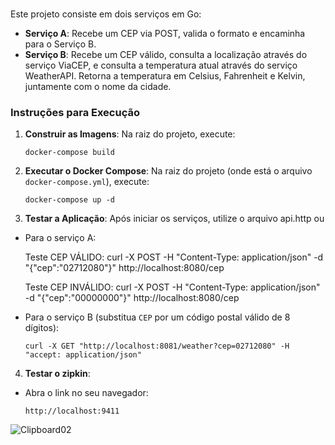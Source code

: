 ### 

Este projeto consiste em dois serviços em Go:

- **Serviço A**: Recebe um CEP via POST, valida o formato e encaminha para o Serviço B.
- **Serviço B**: Recebe um CEP válido, consulta a localização através do serviço ViaCEP, e consulta a temperatura atual através do serviço WeatherAPI. Retorna a temperatura em Celsius, Fahrenheit e Kelvin, juntamente com o nome da cidade.


### Instruções para Execução

1. **Construir as Imagens**: Na raiz do projeto, execute:

   ```
   docker-compose build
   ```

2. **Executar o Docker Compose**: Na raiz do projeto (onde está o arquivo `docker-compose.yml`), execute:

   ```
   docker-compose up -d
   ```


3. **Testar a Aplicação**: 
Após iniciar os serviços, utilize o arquivo api.http ou 

- Para o serviço A:

   Teste CEP VÁLIDO:
   curl -X POST -H "Content-Type: application/json" -d "{\"cep\":\"02712080\"}" http://localhost:8080/cep
   
   Teste CEP INVÁLIDO:
   curl -X POST -H "Content-Type: application/json" -d "{\"cep\":\"00000000\"}" http://localhost:8080/cep
   
   
- Para o serviço B (substitua `CEP` por um código postal válido de 8 dígitos):
     ```
    curl -X GET "http://localhost:8081/weather?cep=02712080" -H "accept: application/json" 
     ```


4. **Testar o zipkin**:

- Abra o link no seu navegador:

   ```
   http://localhost:9411
   ```
   
![Clipboard02](https://github.com/mcsomenzari/observabilidade-open-telemetry/assets/29438629/dad5278b-a27a-46c7-b92c-a62fbbc988b6)
